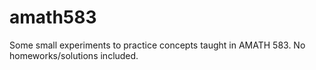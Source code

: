 amath583
========

Some small experiments to practice concepts taught in AMATH 583. No homeworks/solutions included.
